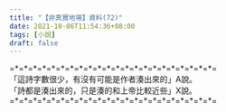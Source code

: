 ```yaml
---
title: "【非真實地場】資料(72)"
date: 2021-10-06T11:54:36+08:00
tags: [小說]
draft: false
---
```


=\*=\*=\*=\*=\*=\*=\*=\*=\*=\*=\*=\*=\*=\*=\*=\*=\*=\*=\*=\*=\*=\*=  
「這詩字數很少，有沒有可能是作者湊出來的」A說。  
「詩都是湊出來的，只是湊的和上帝比較近些」X說。  
=\*=\*=\*=\*=\*=\*=\*=\*=\*=\*=\*=\*=\*=\*=\*=\*=\*=\*=\*=\*=\*=\*=  